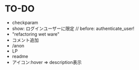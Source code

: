 # TO-DO

- checkparam
- show: ログインユーザーに限定 // before: authenticate_user!
- "refactoring wet ware"
- コメント追加
- /anon
- LP
- readme
- アイコン:hover => description表示